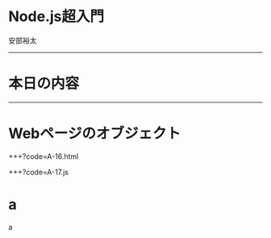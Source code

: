 # Node.js超入門

安部裕太

---

# 本日の内容

---

# Webページのオブジェクト

+++?code=A-16.html

+++?code=A-17.js

# a
a


